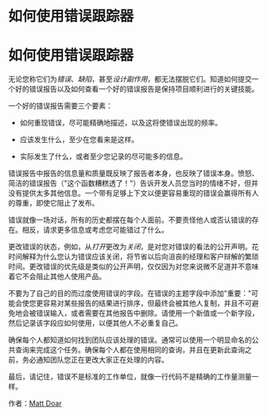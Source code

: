 # 如何使用错误跟踪器

# 如何使用错误跟踪器

无论您称它们为*错误*、*缺陷*，甚至*设计副作用*，都无法摆脱它们。知道如何提交一个好的错误报告以及如何查看一个好的错误报告是保持项目顺利进行的关键技能。

一个好的错误报告需要三个要素：

+   如何重现错误，尽可能精确地描述，以及这将使错误出现的频率。

+   应该发生什么，至少在您看来是这样。

+   实际发生了什么，或者至少您记录的尽可能多的信息。

错误报告中报告的信息量和质量既反映了报告者本身，也反映了错误本身。愤怒、简洁的错误报告（"这个函数糟糕透了！"）告诉开发人员您当时的情绪不好，但并没有提供太多其他信息。一个带有足够上下文以便更容易重现的错误会赢得所有人的尊重，即使它阻止了发布。

错误就像一场对话，所有的历史都摆在每个人面前。不要责怪他人或否认错误的存在。相反，请求更多信息或考虑您可能错过了什么。

更改错误的状态，例如，从*打开*更改为*关闭*，是对您对错误的看法的公开声明。花时间解释为什么您认为错误应该关闭，将节省以后向沮丧的经理和客户辩解的繁琐时间。更改错误的优先级是类似的公开声明，仅仅因为对您来说微不足道并不意味着它不会阻止其他人使用产品。

不要为了自己的目的而过度使用错误的字段。在错误的主题字段中添加"重要："可能会使您更容易对某些报告的结果进行排序，但最终会被其他人复制，并且不可避免地会被错误输入，或者需要在其他报告中删除。请使用一个新值或一个新字段，然后记录该字段应如何使用，以便其他人不必重复自己。

确保每个人都知道如何找到团队应该处理的错误。通常可以使用一个明显命名的公共查询来完成这个任务。确保每个人都在使用相同的查询，并且在更新此查询之前，务必通知团队您正在更改大家正在处理的内容。

最后，请记住，错误不是标准的工作单位，就像一行代码不是精确的工作量测量一样。

作者：[Matt Doar](http://programmer.97things.oreilly.com/wiki/index.php/Matt_Doar)
